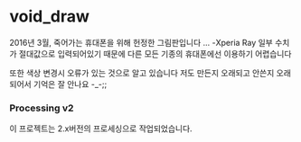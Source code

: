 # void_draw
2016년 3월, 죽어가는 휴대폰을 위해 헌정한 그림판입니다 ... -Xperia Ray
일부 수치가 절대값으로 입력되어있기 때문에 다른 모든 기종의 휴대폰에선 이용하기 어렵습니다

또한 색상 변경시 오류가 있는 것으로 알고 있습니다
저도 만든지 오래되고 안쓴지 오래되어서 기억은 잘 안나요 -_-;;

### Processing v2
이 프로젝트는 2.x버전의 프로세싱으로 작업되었습니다.
